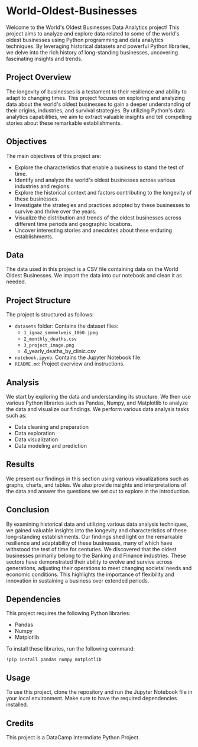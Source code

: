 # World-Oldest-Businesses

Welcome to the World's Oldest Businesses Data Analytics project! This project aims to analyze and explore data related to some of the world's oldest businesses using Python programming and data analytics techniques. By leveraging historical datasets and powerful Python libraries, we delve into the rich history of long-standing businesses, uncovering fascinating insights and trends.

## Project Overview

The longevity of businesses is a testament to their resilience and ability to adapt to changing times. This project focuses on exploring and analyzing data about the world's oldest businesses to gain a deeper understanding of their origins, industries, and survival strategies. By utilizing Python's data analytics capabilities, we aim to extract valuable insights and tell compelling stories about these remarkable establishments.

## Objectives
The main objectives of this project are:

- Explore the characteristics that enable a business to stand the test of time.
- Identify and analyze the world's oldest businesses across various industries and regions.
- Explore the historical context and factors contributing to the longevity of these businesses.
- Investigate the strategies and practices adopted by these businesses to survive and thrive over the years.
- Visualize the distribution and trends of the oldest businesses across different time periods and geographic locations.
- Uncover interesting stories and anecdotes about these enduring establishments.

## Data

The data used in this project is a CSV file containing data on the World Oldest Businesses. We import the data into our notebook and clean it as needed.


## Project Structure

The project is structured as follows:

- `datasets` folder: Contains the dataset files:
    - `1_ignaz_semmelweis_1860.jpeg`
    - `2_monthly_deaths.csv`
    - `3_project_image.png`
    - 4_yearly_deaths_by_clinic.csv
- `notebook.ipynb`: Contains the Jupyter Notebook file.
- `README.md`: Project overview and instructions.

## Analysis

We start by exploring the data and understanding its structure. We then use various Python libraries such as Pandas, Numpy, and Matplotlib to analyze the data and visualize our findings. We perform various data analysis tasks such as:

- Data cleaning and preparation
- Data exploration
- Data visualization
- Data modeling and prediction

## Results

We present our findings in this section using various visualizations such as graphs, charts, and tables. We also provide insights and interpretations of the data and answer the questions we set out to explore in the introduction.

## Conclusion
By examining historical data and utilizing various data analysis techniques, we gained valuable insights into the longevity and characteristics of these long-standing establishments. Our findings shed light on the remarkable resilience and adaptability of these businesses, many of which have withstood the test of time for centuries.
We discovered that the oldest businesses primarily belong to the Banking and Finance industries. These sectors have demonstrated their ability to evolve and survive across generations, adjusting their operations to meet changing societal needs and economic conditions. This highlights the importance of flexibility and innovation in sustaining a business over extended periods.

## Dependencies

This project requires the following Python libraries:

- Pandas
- Numpy
- Matplotlib

To install these libraries, run the following command:

```
!pip install pandas numpy matplotlib
```

## Usage

To use this project, clone the repository and run the Jupyter Notebook file in your local environment. Make sure to have the required dependencies installed.

## Credits

This project is a DataCamp Intermdiate Python Project.

